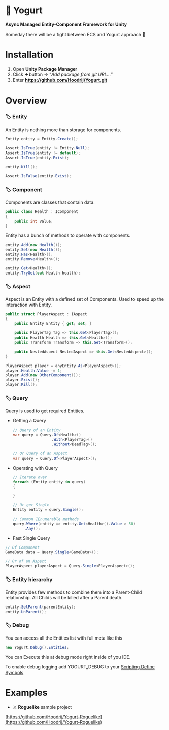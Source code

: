# 🥛 Yogurt

**Async Managed Entity-Component Framework for Unity**

Someday there will be a fight between ECS and Yogurt approach 🙌


# Installation

1. Open **Unity Package Manager**
2. Click *➕* button → “*Add package from git URL…*”
3. Enter **https://github.com/Hoodrij/Yogurt.git**


# Overview

### 🏷️ Entity

An Entity is nothing more than storage for components. 

```csharp
Entity entity = Entity.Create();

Assert.IsTrue(entity != Entity.Null);
Assert.IsTrue(entity != default);
Assert.IsTrue(entity.Exist);

entity.Kill();

Assert.IsFalse(entity.Exist);
```

### 🏷️ Component

Components are classes that contain data.

```csharp
public class Health : IComponent
{
    public int Value;
}
```

Entity has a bunch of methods to operate with components.

```csharp
entity.Add(new Health());
entity.Set(new Health());
entity.Has<Health>();
entity.Remove<Health>();

entity.Get<Health>();
entity.TryGet(out Health health);
```

### 🏷️ Aspect

Aspect is an Entity with a defined set of Components. Used to speed up the interaction with Entity.

```csharp
public struct PlayerAspect : IAspect
{
    public Entity Entity { get; set; }
    
    public PlayerTag Tag => this.Get<PlayerTag>();
    public Health Health => this.Get<Health>();
    public Transform Transform => this.Get<Transform>();
        
    public NestedAspect NestedAspect => this.Get<NestedAspect>();
}

PlayerAspect player = anyEntity.As<PlayerAspect>();
player.Health.Value -= 1;
player.Add(new OtherComponent());
player.Exist();
player.Kill();
```

### 🏷️ Query

Query is used to get required Entities.

- Getting a Query
    
    ```csharp
    // Query of an Entity
    var query = Query.Of<Health>()
                     .With<PlayerTag>()
                     .Without<DeadTag>();
    
    // Or Query of an Aspect
    var query = Query.Of<PlayerAspect>();
    ```
    
- Operating with Query
    
    ```csharp
    // Iterate over
    foreach (Entity entity in query)
    {
    
    }
    
    // Or get Single
    Entity entity = query.Single();
    
    // Common IEnumerable methods
    query.Where(entity => entity.Get<Health>().Value > 50)
         .Any();
    ```
    
- Fast Single Query

```csharp
// Of Component
GameData data = Query.Single<GameData>();

// Or of an Aspect
PlayerAspect playerAspect = Query.Single<PlayerAspect>();
```

### 🏷️ Entity hierarchy

Entity provides few methods to combine them into a Parent-Child relationship. All Childs will be killed after a Parent death.

```csharp
entity.SetParent(parentEntity);
entity.UnParent();
```

### 🏷️ Debug

You can access all the Entities list with full meta like this

```csharp
new Yogurt.Debug().Entities;
```

You can Execute this at debug mode right inside of you IDE.

To enable debug logging add YOGURT_DEBUG to your [Scripting Define Symbols](https://docs.unity3d.com/Manual/CustomScriptingSymbols.html)


# Examples

- ⚔️ **Roguelike** sample project

[https://github.com/Hoodrij/Yogurt-Roguelike](https://github.com/Hoodrij/Yogurt-Roguelike)
